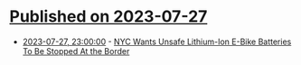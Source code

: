 # [Published on 2023-07-27](index.md)

* [2023-07-27, 23:00:00](https://hardware.slashdot.org/story/23/07/27/219206/nyc-wants-unsafe-lithium-ion-e-bike-batteries-to-be-stopped-at-the-border?utm_source=rss1.0mainlinkanon&utm_medium=feed) - [NYC Wants Unsafe Lithium-Ion E-Bike Batteries To Be Stopped At the Border](https://hardware.slashdot.org/story/23/07/27/219206/nyc-wants-unsafe-lithium-ion-e-bike-batteries-to-be-stopped-at-the-border?utm_source=rss1.0mainlinkanon&utm_medium=feed)
